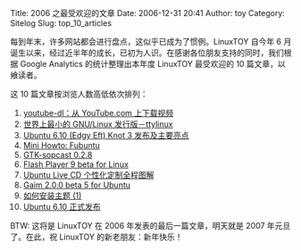 Title: 2006 之最受欢迎的文章
Date: 2006-12-31 20:41
Author: toy
Category: Sitelog
Slug: top_10_articles

每到年末，许多网站都会进行盘点，这似乎已成为了惯例。LinuxTOY 自今年 6
月诞生以来，经过近半年的成长，已初为人识。在感谢各位朋友支持的同时，我们根据
Google Analytics 的统计整理出本年度 LinuxTOY 最受欢迎的 10
篇文章，以飨读者。

这 10 篇文章按浏览人数高低依次排列：

1.  [youtube-dl：从 YouTube.com
    上下载视频](http://linuxtoy.org/archives/youtube_dl.html)
2.  [世界上最小的 GNU/Linux
    发行版－ttylinux](http://linuxtoy.org/archives/ttylinux.html)
3.  [Ubuntu 6.10 (Edgy Eft) Knot 3
    发布及主要亮点](http://linuxtoy.org/archives/ubuntu_6_1_0_knot_3.html)
4.  [Mini Howto: Fubuntu](http://linuxtoy.org/archives/fubuntu.html)
5.  [GTK-sopcast 0.2.8](http://linuxtoy.org/archives/gtk_sopcast.html)
6.  [Flash Player 9 beta for
    Linux](http://linuxtoy.org/archives/flash_player_9_beta_for_linux.html)
7.  [Ubuntu Live CD
    个性化定制全程图解](http://linuxtoy.org/archives/ubuntu_live_cd_custom.html)
8.  [Gaim 2.0.0 beta 5 for
    Ubuntu](http://linuxtoy.org/archives/gaim_2_beta_5_for_ubuntu.html)
9.  [如何安装主题
    (1)](http://linuxtoy.org/archives/howto_install_theme_part_i.html)
10. [Ubuntu 6.10
    正式发布](http://linuxtoy.org/archives/ubuntu_6_1_0_released.html)

BTW: 这将是 LinuxTOY 在 2006 年发表的最后一篇文章，明天就是 2007
年元旦了。在此，祝 LinuxTOY 的新老朋友：新年快乐！
